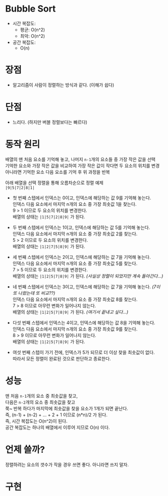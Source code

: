 # Bubble Sort
- 시간 복잡도:
  - 평균: O(n^2)
  - 최악: O(n^2)
- 공간 복잡도:
  - O(n)

# 장점
- 알고리즘이 사람이 정렬하는 방식과 같다. (이해가 쉽다)

# 단점
- 느리다. (하지만 버블 정렬보다는 빠르다)

# 동작 원리
배열의 맨 처음 요소를 기억해 놓고, 나머지 `n-1`개의 요소들 중 가장 작은 값을 선택<br>
기억한 요소와 가장 작은 값을 비교하여 가장 작은 값이 작다면 두 요소의 위치를 변경<br>
아니라면 기억한 요소 다음 요소를 기억 후 위 과정을 반복<br>

아래 배열을 선택 정렬을 통해 오름차순으로 정렬 예제<br>
`|9|5|7|2|8|1|`

- 첫 번째 스텝에서 인덱스는 0이고, 인덱스에 해당하는 값 9를 기억해 놓는다.<br>
인덱스 다음 요소에서 마지막 n개의 요소 중 가장 최솟값 1을 찾는다.<br>
9 > 1 이므로 두 요소의 위치를 변경한다.<br>
배열의 상태는 `|1|5|7|2|8|9|` 가 된다.

- 두 번째 스텝에서 인덱스는 1이고, 인덱스에 해당하는 값 5를 기억해 놓는다.<br>
인덱스 다음 요소에서 마지막 n개의 요소 중 가장 최솟값 2를 찾는다.<br>
5 > 2 이므로 두 요소의 위치를 변경한다.<br>
배열의 상태는 `|1|2|7|5|8|9|` 가 된다.

- 세 번째 스텝에서 인덱스는 2이고, 인덱스에 해당하는 값 7을 기억해 놓는다.<br>
인덱스 다음 요소에서 마지막 n개의 요소 중 가장 최솟값 5를 찾는다.<br>
7 > 5 이므로 두 요소의 위치를 변경한다.<br>
배열의 상태는 `|1|2|5|7|8|9|` 가 된다. _(사실상 정렬이 되었지만 계속 돌아간다...)_

- 네 번째 스텝에서 인덱스는 3이고, 인덱스에 해당하는 값 7을 기억해 놓는다. _(7이 또 나왔는데 또 비교??)_ <br>
인덱스 다음 요소에서 마지막 n개의 요소 중 가장 최솟값 8를 찾는다.<br>
7 > 8 이므로 아무런 변화가 일어나지 않는다.<br>
배열의 상태는 `|1|2|5|7|8|9|` 가 된다. _(여기서 끝내고 싶다...)_

- 다섯 번째 스텝에서 인덱스는 4이고, 인덱스에 해당하는 값 8을 기억해 놓는다.<br>
인덱스 다음 요소에서 마지막 n개의 요소 중 가장 최솟값 9를 찾는다.<br>
8 > 9 이므로 아무런 변화가 일어나지 않는다.<br>
배열의 상태는 `|1|2|5|7|8|9|` 가 된다.

- 여섯 번째 스텝이 가기 전에, 인덱스가 5가 되므로 더 이상 찾을 최솟값이 없다.<br>
따라서 모든 정렬이 완료된 것으로 판단하고 종료한다.

# 성능
맨 처음 `n-1`개의 요소 중 최솟값을 찾고,<br>
다음은 `n-2`개의 요소 중 최솟값을 찾고<br>
쭉~ 반복 하다가 마지막에 최솟값을 찾을 요소가 1개가 되면 끝난다.<br>
즉, (n-1) + (n-2) + ... + 2 + 1 이므로 (n*n)/2 가 된다.<br>
즉, 시간 복잡도는 O(n^2)이 된다.<br>
공간 복잡도는 하나의 배열에서 이루어 지므로 O(n) 이다.

# 언제 쓸까?
정렬하려는 요소의 갯수가 작을 경우 쓰면 좋다. 아니라면 쓰지 말자.

# 구현

